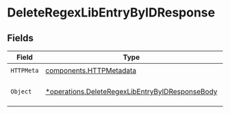 # DeleteRegexLibEntryByIDResponse


## Fields

| Field                                                                                                             | Type                                                                                                              | Required                                                                                                          | Description                                                                                                       |
| ----------------------------------------------------------------------------------------------------------------- | ----------------------------------------------------------------------------------------------------------------- | ----------------------------------------------------------------------------------------------------------------- | ----------------------------------------------------------------------------------------------------------------- |
| `HTTPMeta`                                                                                                        | [components.HTTPMetadata](../../models/components/httpmetadata.md)                                                | :heavy_check_mark:                                                                                                | N/A                                                                                                               |
| `Object`                                                                                                          | [*operations.DeleteRegexLibEntryByIDResponseBody](../../models/operations/deleteregexlibentrybyidresponsebody.md) | :heavy_minus_sign:                                                                                                | a list of RegexLibEntry objects                                                                                   |